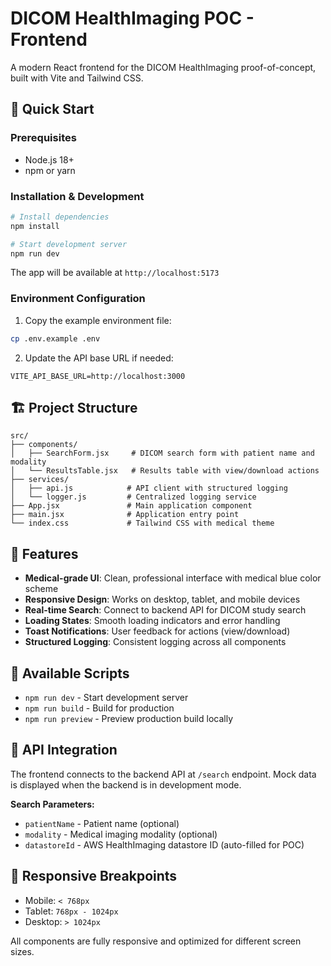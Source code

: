 # DICOM HealthImaging POC - Frontend

A modern React frontend for the DICOM HealthImaging proof-of-concept, built with Vite and Tailwind CSS.

## 🚀 Quick Start

### Prerequisites
- Node.js 18+ 
- npm or yarn

### Installation & Development

```bash
# Install dependencies
npm install

# Start development server
npm run dev
```

The app will be available at `http://localhost:5173`

### Environment Configuration

1. Copy the example environment file:
```bash
cp .env.example .env
```

2. Update the API base URL if needed:
```
VITE_API_BASE_URL=http://localhost:3000
```

## 🏗️ Project Structure

```
src/
├── components/
│   ├── SearchForm.jsx     # DICOM search form with patient name and modality
│   └── ResultsTable.jsx   # Results table with view/download actions
├── services/
│   ├── api.js            # API client with structured logging
│   └── logger.js         # Centralized logging service
├── App.jsx               # Main application component
├── main.jsx              # Application entry point
└── index.css             # Tailwind CSS with medical theme
```

## 🎨 Features

- **Medical-grade UI**: Clean, professional interface with medical blue color scheme
- **Responsive Design**: Works on desktop, tablet, and mobile devices
- **Real-time Search**: Connect to backend API for DICOM study search
- **Loading States**: Smooth loading indicators and error handling
- **Toast Notifications**: User feedback for actions (view/download)
- **Structured Logging**: Consistent logging across all components

## 🔧 Available Scripts

- `npm run dev` - Start development server
- `npm run build` - Build for production
- `npm run preview` - Preview production build locally

## 🎯 API Integration

The frontend connects to the backend API at `/search` endpoint. Mock data is displayed when the backend is in development mode.

**Search Parameters:**
- `patientName` - Patient name (optional)
- `modality` - Medical imaging modality (optional)
- `datastoreId` - AWS HealthImaging datastore ID (auto-filled for POC)

## 📱 Responsive Breakpoints

- Mobile: `< 768px`
- Tablet: `768px - 1024px` 
- Desktop: `> 1024px`

All components are fully responsive and optimized for different screen sizes.
